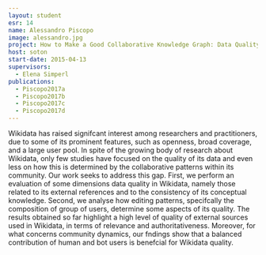 ```yaml
---
layout: student
esr: 14
name: Alessandro Piscopo
image: alessandro.jpg
project: How to Make a Good Collaborative Knowledge Graph: Data Quality and Community Dynamics in Wikidata
host: soton
start-date: 2015-04-13
supervisors:
  - Elena Simperl
publications:
  - Piscopo2017a
  - Piscopo2017b
  - Piscopo2017c
  - Piscopo2017d
---
```

Wikidata has raised signifcant interest among researchers and practitioners, due to some of its prominent features, such as openness, broad coverage, and a large user pool. In spite of the growing body of research about Wikidata, only few studies have focused on the quality of its data and even less on how this is determined by the collaborative patterns within its community. Our work seeks to address this gap. First, we perform an evaluation of some dimensions data quality in Wikidata, namely those related to its external references and to the consistency of its conceptual knowledge. Second, we analyse how editing patterns, specifcally the composition of group of users, determine some aspects of its quality. The results obtained so far highlight a high level of quality of external sources used in Wikidata, in terms of relevance and authoritativeness. Moreover, for what concerns community dynamics, our fndings show that a balanced contribution of human and bot users is benefcial for Wikidata quality.
